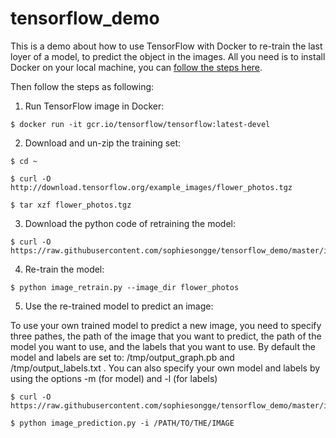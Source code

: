 # tensorflow_demo

This is a demo about how to use TensorFlow with Docker to re-train the last loyer of a model, to predict the object in the images.
All you need is to install Docker on your local machine, you can [follow the steps here](https://docs.docker.com/engine/installation/).

Then follow the steps as following:

1. Run TensorFlow image in Docker:
```
$ docker run -it gcr.io/tensorflow/tensorflow:latest-devel
```
2. Download and un-zip the training set:
```
$ cd ~

$ curl -O http://download.tensorflow.org/example_images/flower_photos.tgz

$ tar xzf flower_photos.tgz
```
3. Download the python code of retraining the model:
```
$ curl -O https://raw.githubusercontent.com/sophiesongge/tensorflow_demo/master/image_retrain.py
```
4. Re-train the model:
```
$ python image_retrain.py --image_dir flower_photos
```
5. Use the re-trained model to predict an image:

To use your own trained model to predict a new image, you need to specify three pathes, the path of the image that you want to predict, the path of the model you want to use, and the labels that you want to use. By default the model and labels are set to: /tmp/output_graph.pb and /tmp/output_labels.txt . You can also specify your own model and labels by using the options -m (for model) and -l (for labels)

```
$ curl -O https://raw.githubusercontent.com/sophiesongge/tensorflow_demo/master/image_prediction.py

$ python image_prediction.py -i /PATH/TO/THE/IMAGE
```



